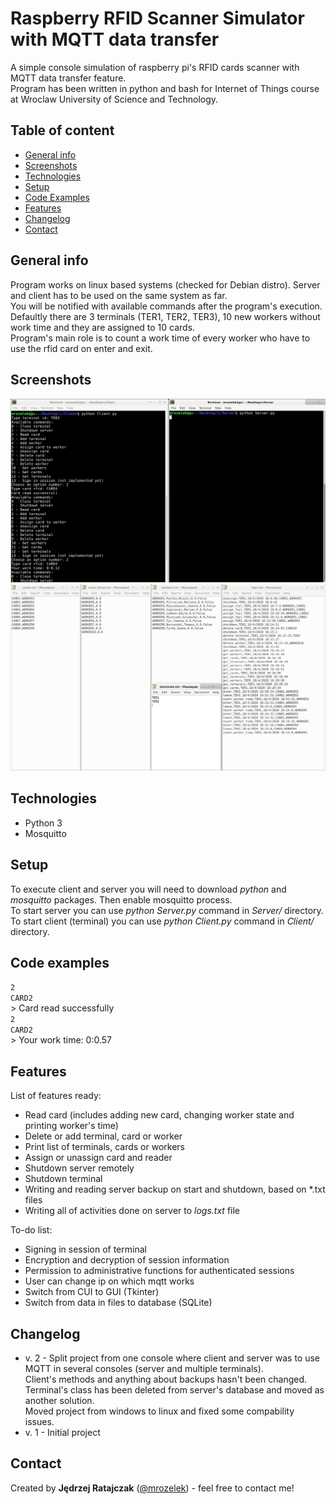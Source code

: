 # Raspberry RFID Scanner Simulator with MQTT data transfer
A simple console simulation of raspberry pi's RFID cards scanner with MQTT data transfer feature.  
Program has been written in python and bash for Internet of Things course at Wroclaw University of Science and Technology.

## Table of content
* [General info](#general-info)
* [Screenshots](#screenshots)
* [Technologies](#technologies)
* [Setup](#setup)
* [Code Examples](#code-examples)
* [Features](#features)
* [Changelog](#changelog)
* [Contact](#contact)

## General info
Program works on linux based systems (checked for Debian distro). Server and client has to be used on the same system as far.  
You will be notified with available commands after the program's execution. Defaultly there are 3 terminals (TER1, TER2, TER3),
10 new workers without work time and they are assigned to 10 cards.  
Program's main role is to count a work time of every worker who have to use the rfid card on enter and exit.

## Screenshots
![Example screenshot](./img/work_example.PNG)
![Example screenshot](./img/files_example.PNG)

## Technologies
* Python 3
* Mosquitto

## Setup
To execute client and server you will need to download *python* and *mosquitto* packages. Then enable mosquitto process.  
To start server you can use *python Server.py* command in *Server/* directory.  
To start client (terminal) you can use *python Client.py* command in *Client/* directory.

## Code examples
`2`  
`CARD2`  
\> Card read successfully  
`2`  
`CARD2`  
\> Your work time: 0:0.57

## Features
List of features ready:
* Read card (includes adding new card, changing worker state and printing worker's time)
* Delete or add terminal, card or worker
* Print list of terminals, cards or workers
* Assign or unassign card and reader
* Shutdown server remotely
* Shutdown terminal
* Writing and reading server backup on start and shutdown, based on *.txt files
* Writing all of activities done on server to *logs.txt* file

To-do list:
* Signing in session of terminal
* Encryption and decryption of session information
* Permission to administrative functions for authenticated sessions
* User can change ip on which mqtt works
* Switch from CUI to GUI (Tkinter)
* Switch from data in files to database (SQLite)

## Changelog
- v. 2 - Split project from one console where client and server was to use MQTT in several consoles (server and multiple terminals).  
Client's methods and anything about backups hasn't been changed.  
Terminal's class has been deleted from server's database and moved as another solution.  
Moved project from windows to linux and fixed some compability issues.
- v. 1 - Initial project

## Contact
Created by **Jędrzej Ratajczak** ([@mrozelek](https://github.com/Mrozelek)) - feel free to contact me!
